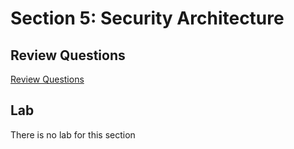 # Section 5: Security Architecture

## Review Questions

[Review Questions](./review05-security-architecture.md)

## Lab

There is no lab for this section


